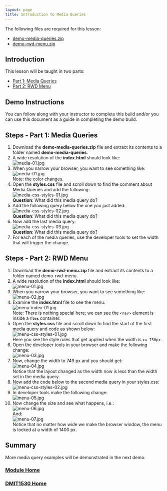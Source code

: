```yaml
---
layout: page
title: Introduction to Media Queries
---
```


The following files are required for this lesson:
* [demo-media-queries.zip](files/demo-media-queries.zip)
* [demo-rwd-menu.zip](files/demo-rwd-menu.zip)

## Introduction
This lesson will be taught in two parts:
* [Part 1: Media Queries](#queries)
* [Part 2: RWD Menu](#menu)

## Demo Instructions
You can follow along with your instructor to complete this build and/or you can use this document as a guide in completing the demo build.

## Steps - <a ID="queries">Part 1</a>: Media Queries
1.	Download the **demo-media-queries.zip** file and extract its contents to a folder named **demo-media-queries**.
2.	A wide resolution of the **index.html** should look like:<br>
![media-01.jpg](files/media-01.jpg)
3. When you narrow your browser, you want to see something like:<br>
![media-01.jpg](files/media-01.jpg)<br>Note: the color changes.
4.	Open the **styles.css** file and scroll down to find the comment about Media Queries and add the following:<br>
![media-css-styles-01.jpg](files/media-css-styles-01.jpg)<br>
**Question**: What did this media query do?
5.	Add the following query below the one you just added:<br>
![media-css-styles-02.jpg](files/media-css-styles-02.jpg)<br>
**Question**: What did this media query do?
6.	Now add the last media query:<br>
![media-css-styles-03.jpg](files/media-css-styles-03.jpg)<br>
**Question**: What did this media query do?
7.	For each of the media queries, use the developer tools to set the width that will trigger the change.

## Steps - <a ID="menu">Part 2</a>: RWD Menu
1.	Download the **demo-rwd-menu.zip** file and extract its contents to a folder named demo-rwd-menu.
2.	A wide resolution of the **index.html** should look like:<br>
![menu-01.jpg](files/menu-01.jpg)
3.	When you narrow your browser, you want to see something like:<br>
![menu-02.jpg](files/menu-02.jpg)
4.	Examine the **index.html** file to see the menu:<br>
![menu-index-01.jpg](files/menu-index-01.jpg)<br>
Note: There is nothing special here; we can see the `<nav>` element is inside a **`flex`** container.
5.	Open the **styles.css** file and scroll down to find the start of the first media query and code as shown below:<br>
![menu-css-styles-01.jpg](files/menu-css-styles-01.jpg)<br>
Here you see the style rules that get applied when the width is `>= 750px`.
6.	Open the developer tools in your browser and make the following change:<br>
![menu-03.jpg](files/menu-03.jpg)
7.	Now, change the width to 749 px and you should get:<br>
![menu-04.jpg](files/menu-04.jpg)<br>
Notice that the layout changed as the width now is less than the width set in the media query.
8.	Now add the code below to the second media query in your styles.css:<br>
![menu-css-styles-02.jpg](files/menu-css-styles-02.jpg)
9.	In developer tools make the following change:<br>
![menu-05.jpg](files/menu-05.jpg)
10.	Now change the size and see what happens, i.e.:<br>
![menu-06.jpg](files/menu-06.jpg)<br>And:<br>
![menu-07.jpg](files/menu-07.jpg)<br>
Notice that no matter how wide we make the browser window, the menu is locked at a width of 1400 px.

## Summary
More media query examples will be demonstrated in the next demo.

### [Module Home](../)
### [DMIT1530 Home](../../)
